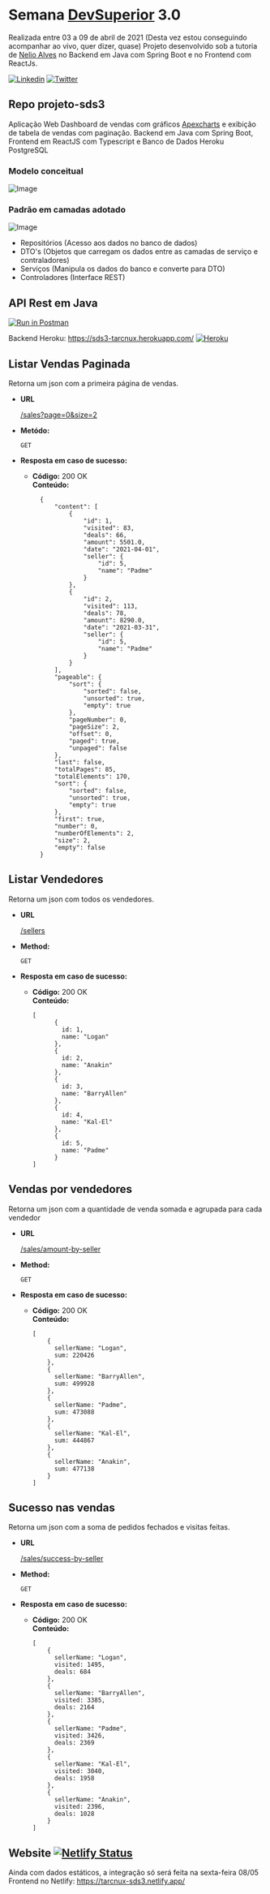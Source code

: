 # Semana [DevSuperior](https://github.com/devsuperior) 3.0
Realizada entre 03 a 09 de abril de 2021 (Desta vez estou conseguindo acompanhar ao vivo, quer dizer, quase)
Projeto desenvolvido sob a tutoria de [Nelio Alves](https://github.com/acenelio) no Backend em Java com Spring Boot e 
no Frontend com ReactJs.

[![Linkedin](https://img.shields.io/badge/Made%20by-Tarcnux-deepskyblue)](https://www.linkedin.com/in/tarcnux) [![Twitter](https://img.shields.io/twitter/follow/tarcnux?style=social)](https://www.twitter.com/tarcnux)

## Repo projeto-sds3
Aplicação Web Dashboard de vendas com gráficos [Apexcharts](https://apexcharts.com/docs/react-charts/) e exibição de tabela de vendas com paginação.
Backend em Java com Spring Boot, Frontend em ReactJS com Typescript e Banco de Dados Heroku PostgreSQL

### Modelo conceitual         
![Image](https://raw.githubusercontent.com/tarcnux/projeto-sds3/main/images/sds3-mc.png "Modelo conceitual")

### Padrão em camadas adotado
![Image](https://raw.githubusercontent.com/tarcnux/projeto-sds3/main/images/camadas.png "Padrão camadas")

- Repositórios (Acesso aos dados no banco de dados)
- DTO's (Objetos que carregam os dados entre as camadas de serviço e contraladores)
- Serviços (Manipula os dados do banco e converte para DTO)
- Controladores (Interface REST)

## API Rest em Java
[![Run in Postman](https://run.pstmn.io/button.svg)](https://app.getpostman.com/run-collection/b5df25a02da2a90cf2b1)

Backend Heroku: https://sds3-tarcnux.herokuapp.com/ [![Heroku](https://heroku-badge.herokuapp.com/?app=heroku-badge&style=flat)](https://sds3-tarcnux.herokuapp.com/sellers)

**Listar Vendas Paginada**
----
  Retorna um json com a primeira página de vendas.

* **URL**

  [/sales?page=0&size=2](https://sds3-tarcnux.herokuapp.com/sales?page=0&size=2)

* **Metódo:**

  `GET` 

* **Resposta em caso de sucesso:**

  * **Código:** 200 OK<br />
    **Conteúdo:** 
    ```
      {
          "content": [
              {
                  "id": 1,
                  "visited": 83,
                  "deals": 66,
                  "amount": 5501.0,
                  "date": "2021-04-01",
                  "seller": {
                      "id": 5,
                      "name": "Padme"
                  }
              },
              {
                  "id": 2,
                  "visited": 113,
                  "deals": 78,
                  "amount": 8290.0,
                  "date": "2021-03-31",
                  "seller": {
                      "id": 5,
                      "name": "Padme"
                  }
              }
          ],
          "pageable": {
              "sort": {
                  "sorted": false,
                  "unsorted": true,
                  "empty": true
              },
              "pageNumber": 0,
              "pageSize": 2,
              "offset": 0,
              "paged": true,
              "unpaged": false
          },
          "last": false,
          "totalPages": 85,
          "totalElements": 170,
          "sort": {
              "sorted": false,
              "unsorted": true,
              "empty": true
          },
          "first": true,
          "number": 0,
          "numberOfElements": 2,
          "size": 2,
          "empty": false
      }
    ```

**Listar Vendedores**
----
  Retorna um json com todos os vendedores.

* **URL**

  [/sellers](https://sds3-tarcnux.herokuapp.com/sellers)

* **Method:**

  `GET` 

* **Resposta em caso de sucesso:**

  * **Código:** 200 OK<br />
    **Conteúdo:** 
    ```
    [
          {
            id: 1,
            name: "Logan"
          },
          {
            id: 2,
            name: "Anakin"
          },
          {
            id: 3,
            name: "BarryAllen"
          },
          {
            id: 4,
            name: "Kal-El"
          },
          {
            id: 5,
            name: "Padme"
          }
    ]
    ```

**Vendas por vendedores**
----
  Retorna um json com a quantidade de venda somada e agrupada para cada vendedor

* **URL**

  [/sales/amount-by-seller](https://sds3-tarcnux.herokuapp.com/sales/amount-by-seller)

* **Method:**

  `GET` 

* **Resposta em caso de sucesso:**

  * **Código:** 200 OK<br />
    **Conteúdo:** 
    ```
    [
        {
          sellerName: "Logan",
          sum: 220426
        },
        {
          sellerName: "BarryAllen",
          sum: 499928
        },
        {
          sellerName: "Padme",
          sum: 473088
        },
        {
          sellerName: "Kal-El",
          sum: 444867
        },
        {
          sellerName: "Anakin",
          sum: 477138
        }
    ]
    ```    

**Sucesso nas vendas**
----
  Retorna um json com a soma de pedidos fechados e visitas feitas.

* **URL**

  [/sales/success-by-seller](https://sds3-tarcnux.herokuapp.com/sales/success-by-seller)

* **Method:**

  `GET` 

* **Resposta em caso de sucesso:**

  * **Código:** 200 OK<br />
    **Conteúdo:** 
    ```
    [
        {
          sellerName: "Logan",
          visited: 1495,
          deals: 684
        },
        {
          sellerName: "BarryAllen",
          visited: 3385,
          deals: 2164
        },
        {
          sellerName: "Padme",
          visited: 3426,
          deals: 2369
        },
        {
          sellerName: "Kal-El",
          visited: 3040,
          deals: 1958
        },
        {
          sellerName: "Anakin",
          visited: 2396,
          deals: 1028
        }
    ]
    ```      
    
## Website [![Netlify Status](https://api.netlify.com/api/v1/badges/8f014662-03e5-4b11-b3f9-c01125d8d260/deploy-status)](https://app.netlify.com/sites/tarcnux-sds3/deploys)
Ainda com dados estáticos, a integração só será feita na sexta-feira 08/05
Frontend no Netlify: https://tarcnux-sds3.netlify.app/
